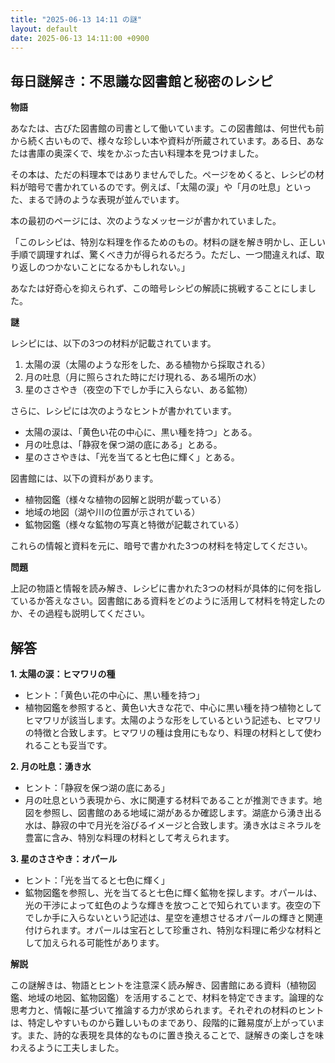 ```yaml
---
title: "2025-06-13 14:11 の謎"
layout: default
date: 2025-06-13 14:11:00 +0900
---
```

## 毎日謎解き：不思議な図書館と秘密のレシピ

**物語**

あなたは、古びた図書館の司書として働いています。この図書館は、何世代も前から続く古いもので、様々な珍しい本や資料が所蔵されています。ある日、あなたは書庫の奥深くで、埃をかぶった古い料理本を見つけました。

その本は、ただの料理本ではありませんでした。ページをめくると、レシピの材料が暗号で書かれているのです。例えば、「太陽の涙」や「月の吐息」といった、まるで詩のような表現が並んでいます。

本の最初のページには、次のようなメッセージが書かれていました。

「このレシピは、特別な料理を作るためのもの。材料の謎を解き明かし、正しい手順で調理すれば、驚くべき力が得られるだろう。ただし、一つ間違えれば、取り返しのつかないことになるかもしれない。」

あなたは好奇心を抑えられず、この暗号レシピの解読に挑戦することにしました。

**謎**

レシピには、以下の3つの材料が記載されています。

1.  太陽の涙（太陽のような形をした、ある植物から採取される）
2.  月の吐息（月に照らされた時にだけ現れる、ある場所の水）
3.  星のささやき（夜空の下でしか手に入らない、ある鉱物）

さらに、レシピには次のようなヒントが書かれています。

*   太陽の涙は、「黄色い花の中心に、黒い種を持つ」とある。
*   月の吐息は、「静寂を保つ湖の底にある」とある。
*   星のささやきは、「光を当てると七色に輝く」とある。

図書館には、以下の資料があります。

*   植物図鑑（様々な植物の図解と説明が載っている）
*   地域の地図（湖や川の位置が示されている）
*   鉱物図鑑（様々な鉱物の写真と特徴が記載されている）

これらの情報と資料を元に、暗号で書かれた3つの材料を特定してください。

**問題**

上記の物語と情報を読み解き、レシピに書かれた3つの材料が具体的に何を指しているか答えなさい。図書館にある資料をどのように活用して材料を特定したのか、その過程も説明してください。

## 解答

**1. 太陽の涙：ヒマワリの種**

*   ヒント：「黄色い花の中心に、黒い種を持つ」
*   植物図鑑を参照すると、黄色い大きな花で、中心に黒い種を持つ植物としてヒマワリが該当します。太陽のような形をしているという記述も、ヒマワリの特徴と合致します。ヒマワリの種は食用にもなり、料理の材料として使われることも妥当です。

**2. 月の吐息：湧き水**

*   ヒント：「静寂を保つ湖の底にある」
*   月の吐息という表現から、水に関連する材料であることが推測できます。地図を参照し、図書館のある地域に湖があるか確認します。湖底から湧き出る水は、静寂の中で月光を浴びるイメージと合致します。湧き水はミネラルを豊富に含み、特別な料理の材料として考えられます。

**3. 星のささやき：オパール**

*   ヒント：「光を当てると七色に輝く」
*   鉱物図鑑を参照し、光を当てると七色に輝く鉱物を探します。オパールは、光の干渉によって虹色のような輝きを放つことで知られています。夜空の下でしか手に入らないという記述は、星空を連想させるオパールの輝きと関連付けられます。オパールは宝石として珍重され、特別な料理に希少な材料として加えられる可能性があります。

**解説**

この謎解きは、物語とヒントを注意深く読み解き、図書館にある資料（植物図鑑、地域の地図、鉱物図鑑）を活用することで、材料を特定できます。論理的な思考力と、情報に基づいて推論する力が求められます。それぞれの材料のヒントは、特定しやすいものから難しいものまであり、段階的に難易度が上がっています。また、詩的な表現を具体的なものに置き換えることで、謎解きの楽しさを味わえるように工夫しました。
